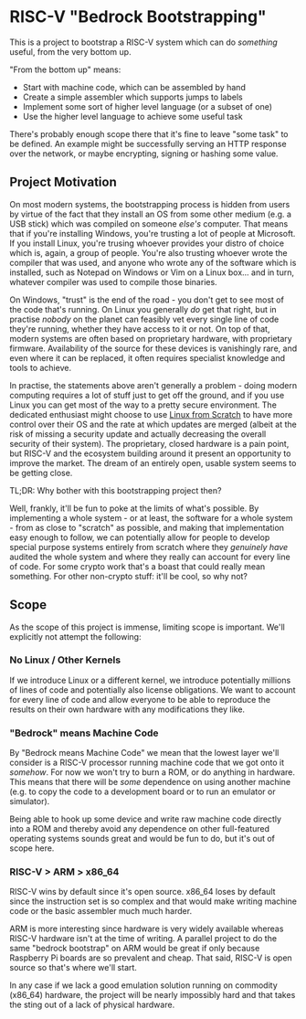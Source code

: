 # RISC-V "Bedrock Bootstrapping"
This is a project to bootstrap a RISC-V system which can do _something_ useful, from the very bottom up.

"From the bottom up" means:
- Start with machine code, which can be assembled by hand
- Create a simple assembler which supports jumps to labels
- Implement some sort of higher level language (or a subset of one)
- Use the higher level language to achieve some useful task

There's probably enough scope there that it's fine to leave "some task" to be defined. An example might be
successfully serving an HTTP response over the network, or maybe encrypting, signing or hashing some value.

## Project Motivation
On most modern systems, the bootstrapping process is hidden from users by virtue of the fact that they install
an OS from some other medium (e.g. a USB stick) which was compiled on someone _else's_ computer. That means that
if you're installing Windows, you're trusting a lot of people at Microsoft. If you install Linux, you're trusing
whoever provides your distro of choice which is, again, a group of people. You're also trusting whoever wrote the
compiler that was used, and anyone who wrote any of the software which is installed, such as Notepad on Windows
or Vim on a Linux box... and in turn, whatever compiler was used to compile those binaries.

On Windows, "trust" is the end of the road - you don't get to see most of the code that's running. On Linux you
generally _do_ get that right, but in practise _nobody_ on the planet can feasibly vet every single line of code
they're running, whether they have access to it or not. On top of that, modern systems are often based on proprietary
hardware, with proprietary firmware. Availability of the source for these devices is vanishingly rare, and even where
it can be replaced, it often requires specialist knowledge and tools to achieve.

In practise, the statements above aren't generally a problem - doing modern computing requires a lot of stuff just to
get off the ground, and if you use Linux you can get most of the way to a pretty secure environment. The dedicated
enthusiast might choose to use [Linux from Scratch](http://www.linuxfromscratch.org/lfs/) to have more control over
their OS and the rate at which updates are merged (albeit at the risk of missing a security update and actually
decreasing the overall security of their system). The proprietary, closed hardware is a pain point, but RISC-V and
the ecosystem building around it present an opportunity to improve the market. The dream of an entirely open, usable
system seems to be getting close.

TL;DR: Why bother with this bootstrapping project then?

Well, frankly, it'll be fun to poke at the limits of what's possible. By implementing a whole system - or at least,
the software for a whole system - from as close to "scratch" as possible, and making that implementation easy enough
to follow, we can potentially allow for people to develop special purpose systems entirely from scratch where they
_genuinely have_ audited the whole system and where they really can account for every line of code. For some crypto
work that's a boast that could really mean something. For other non-crypto stuff: it'll be cool, so why not?

## Scope
As the scope of this project is immense, limiting scope is important. We'll explicitly not attempt the following:

### No Linux / Other Kernels
If we introduce Linux or a different kernel, we introduce potentially millions of lines of code and potentially also
license obligations. We want to account for every line of code and allow everyone to be able to reproduce the results
on their own hardware with any modifications they like.

### "Bedrock" means Machine Code
By "Bedrock means Machine Code" we mean that the lowest layer we'll consider is a RISC-V processor running machine
code that we got onto it _somehow_. For now we won't try to burn a ROM, or do anything in hardware. This means that
there will be _some_ dependence on using another machine (e.g. to copy the code to a development board or to run an
emulator or simulator).

Being able to hook up some device and write raw machine code directly into a ROM and thereby avoid any dependence on
other full-featured operating systems sounds great and would be fun to do, but it's out of scope here.

### RISC-V > ARM > x86\_64
RISC-V wins by default since it's open source. x86\_64 loses by default since the instruction set is so complex and
that would make writing machine code or the basic assembler much much harder.

ARM is more interesting since hardware is very widely available whereas RISC-V hardware isn't at the time of writing.
A parallel project to do the same "bedrock bootstrap" on ARM would be great if only because Raspberry Pi boards are so
prevalent and cheap. That said, RISC-V is open source so that's where we'll start.

In any case if we lack a good emulation solution running on commodity (x86\_64) hardware, the project will be nearly
impossibly hard and that takes the sting out of a lack of physical hardware.

